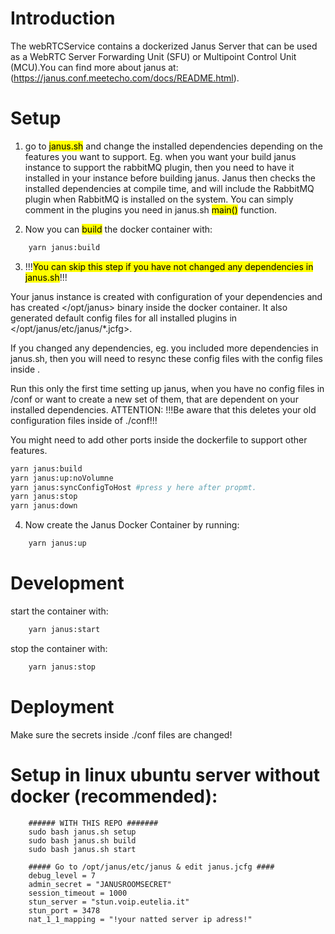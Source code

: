 # Introduction

The webRTCService contains a dockerized Janus Server that can be used as a WebRTC Server Forwarding Unit (SFU) or Multipoint Control Unit (MCU).You can find more about janus at: (https://janus.conf.meetecho.com/docs/README.html).

# Setup

1. go to <mark>janus.sh</mark> and change the installed dependencies depending on the features you want to support. Eg. when you want your build janus instance to support the rabbitMQ plugin, then you need to have it installed in your instance before building janus. Janus then checks the installed dependencies at compile time, and will include the RabbitMQ plugin when RabbitMQ is installed on the system. You can simply comment in the plugins you need in janus.sh <mark>main()</mark> function.

2. Now you can <mark>build</mark> the docker container with:
```bash
    yarn janus:build
```

3. !!!<mark>You can skip this step if you have not changed any dependencies in janus.sh</mark>!!! 

Your janus instance is created with configuration of your dependencies and has created </opt/janus> binary inside the docker container. It also generated default
config files for all installed plugins in </opt/janus/etc/janus/*.jcfg>. 

If you changed any dependencies, eg. you included more dependencies in janus.sh, then you will need to resync these <jcfg> config files with the config files inside </conf>.

Run this only the first time setting up janus, when you have no config files in /conf or want to create a new set of them, that are dependent on
your installed dependencies. ATTENTION: !!!Be aware that this deletes your old configuration files inside of ./conf!!!

You might need to add other ports inside the dockerfile to support other features.
```bash
yarn janus:build
yarn janus:up:noVolumne
yarn janus:syncConfigToHost #press y here after propmt.
yarn janus:stop
yarn janus:down
```

4. Now create the Janus Docker Container by running:
```bash
    yarn janus:up
```

# Development
start the container with:
```bash
    yarn janus:start
```
stop the container with:
```bash
    yarn janus:stop
```


# Deployment
Make sure the secrets inside ./conf files are changed!


# Setup in linux ubuntu server without docker (recommended):
```
    ###### WITH THIS REPO #######
    sudo bash janus.sh setup
    sudo bash janus.sh build
    sudo bash janus.sh start

    ##### Go to /opt/janus/etc/janus & edit janus.jcfg ####
    debug_level = 7
    admin_secret = "JANUSROOMSECRET"
    session_timeout = 1000
    stun_server = "stun.voip.eutelia.it"
    stun_port = 3478
    nat_1_1_mapping = "!your natted server ip adress!"
```